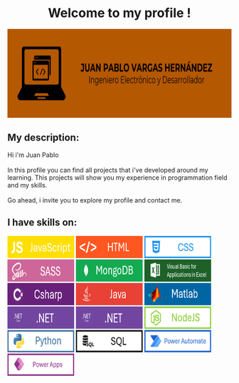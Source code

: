 <div align="center">
  <h1>Welcome to my profile !</h1>
</div>
<div align="center">
  <img src="https://github.com/Juan72236/Juan-Pablo-Vargas/blob/main/Imagenes/Logo%20grande.png" width="900px" height="200px">
</div>
<div>
  <h2>My description:</h2>
  <p>
    Hi i'm Juan Pablo<br><br>In this profile you can find all projects that i've developed around my learning. This projects will show you my experience in programmation field and my skills.<br><br>Go ahead, i invite you to explore my profile and contact me.
  </p>
</div>
<div>
  <h2>I have skills on:</h2>
  <p>
    <img src="https://github.com/Juan72236/Juan-Pablo-Vargas/blob/main/Imagenes/javascript.png" width="150px" height="50px">
    <img src="https://github.com/Juan72236/Juan-Pablo-Vargas/blob/main/Imagenes/html.png" width="150px" height="50px">
    <img src="https://github.com/Juan72236/Juan-Pablo-Vargas/blob/main/Imagenes/css.png" width="150px" height="50px">
    <img src="https://github.com/Juan72236/Juan-Pablo-Vargas/blob/main/Imagenes/sass.png" width="150px" height="50px">
    <img src="https://github.com/Juan72236/Juan-Pablo-Vargas/blob/main/Imagenes/Mongodb.png" width="150px" height="50px">
    <img src="https://github.com/Juan72236/Juan-Pablo-Vargas/blob/main/Imagenes/VBA.png" width="150px" height="50px">
    <img src="https://github.com/Juan72236/Juan-Pablo-Vargas/blob/main/Imagenes/csharp.png" width="150px" height="50px">
    <img src="https://github.com/Juan72236/Juan-Pablo-Vargas/blob/main/Imagenes/java.png" width="150px" height="50px">
    <img src="https://github.com/Juan72236/Juan-Pablo-Vargas/blob/main/Imagenes/matlab.png" width="150px" height="50px">
    <img src="https://github.com/Juan72236/Juan-Pablo-Vargas/blob/main/Imagenes/net.png" width="150px" height="50px">
    <img src="https://github.com/Juan72236/Juan-Pablo-Vargas/blob/main/Imagenes/net.png" width="150px" height="50px">
    <img src="https://github.com/Juan72236/Juan-Pablo-Vargas/blob/main/Imagenes/node.png" width="150px" height="50px">
    <img src="https://github.com/Juan72236/Juan-Pablo-Vargas/blob/main/Imagenes/python.png" width="150px" height="50px">
    <img src="https://github.com/Juan72236/Juan-Pablo-Vargas/blob/main/Imagenes/sql.png" width="150px" height="50px">
    <img src="https://github.com/Juan72236/Juan-Pablo-Vargas/blob/main/Imagenes/Powerautomate.png" width="150px" height="50px">
    <img src="https://github.com/Juan72236/Juan-Pablo-Vargas/blob/main/Imagenes/powerapps.png" width="150px" height="50px">
  </p>
</div>
